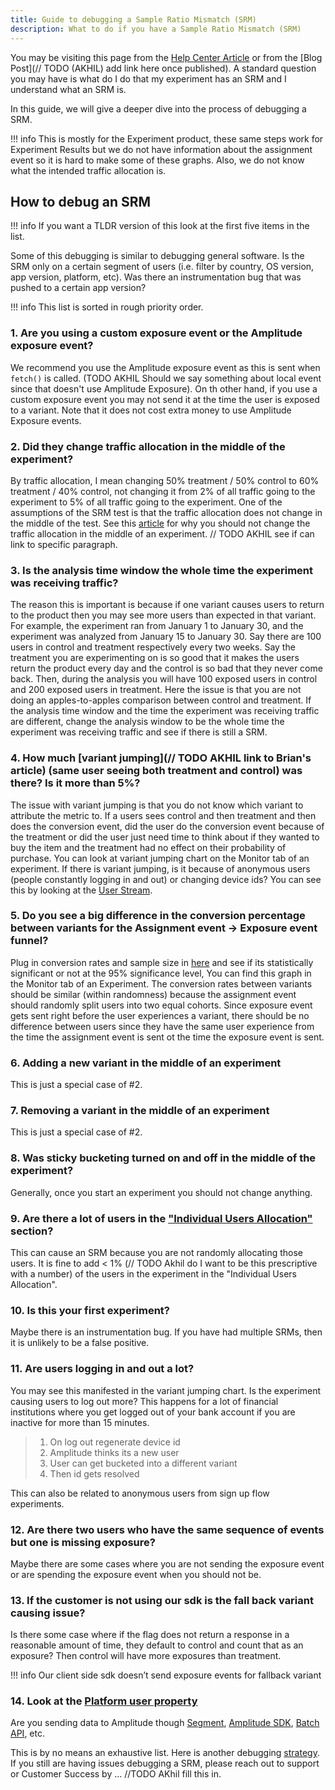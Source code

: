 ```yaml
---
title: Guide to debugging a Sample Ratio Mismatch (SRM)
description: What to do if you have a Sample Ratio Mismatch (SRM)
---
```


You may be visiting this page from the [Help Center Article](https://help.amplitude.com/hc/en-us/articles/8043418569371-Sample-ratio-mismatches-Debug-issues-with-experiment-allocations) or from the [Blog Post](// TODO (AKHIL) add link here once published). A standard question you may have is what do I do that my experiment has an SRM and I understand what an SRM is.

In this guide, we will give a deeper dive into the process of debugging a SRM. 

!!! info
    This is mostly for the Experiment product, these same steps work for Experiment Results but we do not have information about the assignment event so it is hard to make some of these graphs. Also, we do not know what the intended traffic allocation is. 

## How to debug an SRM

!!! info
    If you want a TLDR version of this look at the first five items in the list.

Some of this debugging is similar to debugging general software. Is the SRM only on a certain segment of users (i.e. filter by country, OS version, app version, platform, etc). Was there an instrumentation bug that was pushed to a certain app version?

!!! info
    This list is sorted in rough priority order. 

### 1. Are you using a custom exposure event or the Amplitude exposure event?
     
We recommend you use the Amplitude exposure event as this is sent when `fetch()` is called. (TODO AKHIL Should we say something about local event since that doesn't use Amplitude Exposure). On th other hand, if you use a custom exposure event you may not send it at the time the user is exposed to a variant. Note that it does not cost extra money to use Amplitude Exposure events.

### 2. Did they change traffic allocation in the middle of the experiment?

By traffic allocation, I mean changing 50% treatment / 50% control to 60% treatment / 40% control, not changing it from 2% of all traffic going to the experiment to 5% of all traffic going to the experiment. One of the assumptions of the SRM test is that the traffic allocation does not change in the middle of the test. See this [article](https://help.amplitude.com/hc/en-us/articles/7985566141083-Interpret-the-cumulative-exposures-graph-in-Amplitude-Experiment#inflection-point) for why you should not change the traffic allocation in the middle of an experiment. // TODO AKHIL see if can link to specific paragraph.

### 3. Is the analysis time window the whole time the experiment was receiving traffic?

The reason this is important is because if one variant causes users to return to the product then you may see more users than expected in that variant. For example, the experiment ran from January 1 to January 30, and the experiment was analyzed from January 15 to January 30. Say there are 100 users in control and treatment respectively every two weeks. Say the treatment you are experimenting on is so good that it makes the users return the product every day and the control is so bad that they never come back. Then, during the analysis you will have 100 exposed users in control and 200 exposed users in treatment. Here the issue is that you are not doing an apples-to-apples comparison between control and treatment. If the analysis time window and the time the experiment was receiving traffic are different, change the analysis window to be the whole time the experiment was receiving traffic and see if there is still a SRM.

### 4. How much [variant jumping](// TODO AKHIL link to Brian's article) (same user seeing both treatment and control) was there? Is it more than 5%? 

The issue with variant jumping is that you do not know which variant to attribute the metric to. If a users sees control and then treatment and then does the conversion event, did the user do the conversion event because of the treatment or did the user just need time to think about if they wanted to buy the item and the treatment had no effect on their probability of purchase. You can look at variant jumping chart on the Monitor tab of an experiment. If there is variant jumping, is it because of anonymous users (people constantly logging in and out) or changing device ids? You can see this by looking at the [User Stream](https://help.amplitude.com/hc/en-us/articles/229313067-Look-up-event-data-for-individual-users). 

### 5. Do you see a big difference in the conversion percentage between variants for the Assignment event -> Exposure event funnel? 

Plug in conversion rates and sample size in [here](https://www.socscistatistics.com/tests/ztest/default2.aspx) and see if its statistically significant or not at the 95% significance level, You can find this graph in the Monitor tab of an Experiment. The conversion rates between variants should be similar (within randomness) because the assignment event should randomly split users into two equal cohorts. Since exposure event gets sent right before the user experiences a variant, there should be no difference between users since they have the same user experience from the time the assignment event is sent ot the time the exposure event is sent. 

### 6. Adding a new variant in the middle of an experiment

This is just a special case of #2.

### 7. Removing a variant in the middle of an experiment

This is just a special case of #2.

### 8. Was sticky bucketing turned on and off in the middle of the experiment?

Generally, once you start an experiment you should not change anything.

### 9. Are there a lot of users in the ["Individual Users Allocation"](../general/evaluation/implementation.md#Individual-inclusions) section?

This can cause an SRM because you are not randomly allocating those users. It is fine to add < 1% (// TODO Akhil do I want to be this prescriptive with a number) of the users in the experiment in the "Individual Users Allocation". 

### 10. Is this your first experiment?

Maybe there is an instrumentation bug. If you have had multiple SRMs, then it is unlikely to be a false positive.

### 11. Are users logging in and out a lot?

You may see this manifested in the variant jumping chart. Is the experiment causing users to log out more? This happens for a lot of financial institutions where you get logged out of your bank account if you are inactive for more than 15 minutes.<br>

>    1. On log out regenerate device id<br>
>    2. Amplitude thinks its a new user<br>
>    3. User can get bucketed into a different variant<br>
>    4. Then id gets resolved<br>

This can also be related to anonymous users from sign up flow experiments. 

### 12. Are there two users who have the same sequence of events but one is missing exposure?

Maybe there are some cases where you are not sending the exposure event or are spending the exposure event when you should not be.

### 13. If the customer is not using our sdk is the fall back variant causing issue?

Is there some case where if the flag does not return a response in a reasonable amount of time, they default to control and count that as an exposure? Then control will have more exposures than treatment. 

!!! info
    Our client side sdk doesn’t send exposure events for fallback variant

### 14. Look at the [Platform user property](https://help.amplitude.com/hc/en-us/articles/215562387-User-property-definitions)

Are you sending data to Amplitude though [Segment](https://www.docs.developers.amplitude.com/data/sources/segment/#javascript-client-side), [Amplitude SDK](https://www.docs.developers.amplitude.com/analytics/what-is-amplitude/), [Batch API](https://www.docs.developers.amplitude.com/analytics/apis/batch-event-upload-api/), etc.<br>

This is by no means an exhaustive list. Here is another debugging [strategy](https://www.lukasvermeer.nl/srm/docs/faq/#what-can-we-do-about-sample-ratio-mismatch). If you still are having issues debugging a SRM, please reach out to support or Customer Success by ... //TODO AKhil fill this in.